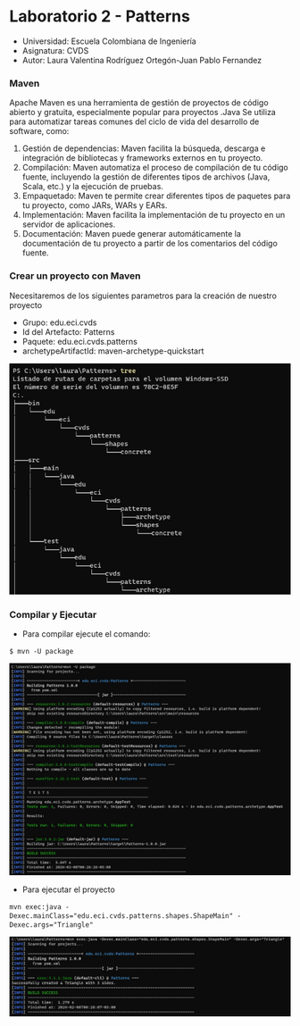 # Laboratorio 2 - Patterns


* Universidad: Escuela Colombiana de Ingeniería
* Asignatura:  CVDS
* Autor: Laura Valentina Rodríguez Ortegón-Juan Pablo Fernandez

### Maven

Apache Maven es una herramienta de gestión de proyectos de código abierto y gratuita, especialmente popular para proyectos .Java
Se utiliza para automatizar tareas comunes del ciclo de vida del desarrollo de software, como:

1. Gestión de dependencias: Maven facilita la búsqueda, descarga e integración de bibliotecas y frameworks externos en tu proyecto.
2. Compilación: Maven automatiza el proceso de compilación de tu código fuente, incluyendo la gestión de diferentes tipos de archivos (Java, Scala, etc.) y la ejecución de pruebas.
3. Empaquetado: Maven te permite crear diferentes tipos de paquetes para tu proyecto, como JARs, WARs y EARs.
4. Implementación: Maven facilita la implementación de tu proyecto en un servidor de aplicaciones.
5. Documentación: Maven puede generar automáticamente la documentación de tu proyecto a partir de los comentarios del código fuente.

### Crear un proyecto con Maven
Necesitaremos de los siguientes parametros para la creación de nuestro proyecto
* Grupo: edu.eci.cvds
* Id del Artefacto: Patterns
* Paquete: edu.eci.cvds.patterns
* archetypeArtifactId: maven-archetype-quickstart
<img src="Image1.jpeg" alt="i1" width="700"/>

### Compilar y Ejecutar
* Para compilar ejecute el comando:
```
$ mvn -U package
```

<img src="Image2.jpeg" alt="i2" width="700"/>

* Para ejecutar el proyecto
```
mvn exec:java -Dexec.mainClass="edu.eci.cvds.patterns.shapes.ShapeMain" -Dexec.args="Triangle"
```

<img src="Image3.jpeg" alt="i3" width="700"/>

